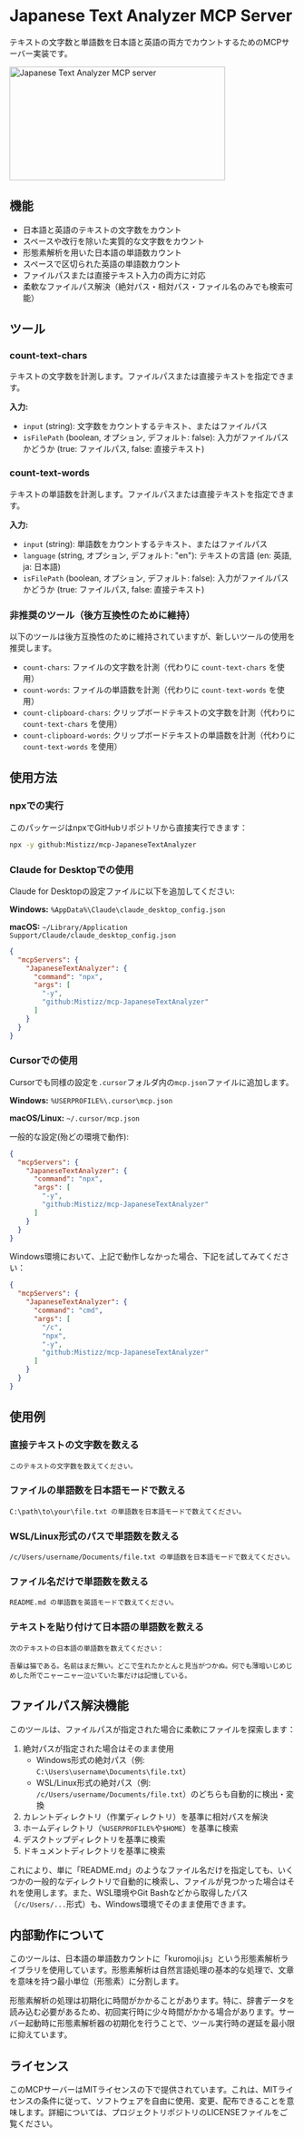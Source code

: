 # Japanese Text Analyzer MCP Server
テキストの文字数と単語数を日本語と英語の両方でカウントするためのMCPサーバー実装です。

<a href="https://glama.ai/mcp/servers/@Mistizz/mcp-JapaneseTextAnalyzer">
  <img width="380" height="200" src="https://glama.ai/mcp/servers/@Mistizz/mcp-JapaneseTextAnalyzer/badge" alt="Japanese Text Analyzer MCP server" />
</a>

## 機能

- 日本語と英語のテキストの文字数をカウント
- スペースや改行を除いた実質的な文字数をカウント
- 形態素解析を用いた日本語の単語数カウント
- スペースで区切られた英語の単語数カウント
- ファイルパスまたは直接テキスト入力の両方に対応
- 柔軟なファイルパス解決（絶対パス・相対パス・ファイル名のみでも検索可能）

## ツール

### count-text-chars

テキストの文字数を計測します。ファイルパスまたは直接テキストを指定できます。

**入力:**
- `input` (string): 文字数をカウントするテキスト、またはファイルパス
- `isFilePath` (boolean, オプション, デフォルト: false): 入力がファイルパスかどうか (true: ファイルパス, false: 直接テキスト)

### count-text-words

テキストの単語数を計測します。ファイルパスまたは直接テキストを指定できます。

**入力:**
- `input` (string): 単語数をカウントするテキスト、またはファイルパス
- `language` (string, オプション, デフォルト: "en"): テキストの言語 (en: 英語, ja: 日本語)
- `isFilePath` (boolean, オプション, デフォルト: false): 入力がファイルパスかどうか (true: ファイルパス, false: 直接テキスト)

### 非推奨のツール（後方互換性のために維持）

以下のツールは後方互換性のために維持されていますが、新しいツールの使用を推奨します。

- `count-chars`: ファイルの文字数を計測（代わりに `count-text-chars` を使用）
- `count-words`: ファイルの単語数を計測（代わりに `count-text-words` を使用）
- `count-clipboard-chars`: クリップボードテキストの文字数を計測（代わりに `count-text-chars` を使用）
- `count-clipboard-words`: クリップボードテキストの単語数を計測（代わりに `count-text-words` を使用）

## 使用方法

### npxでの実行

このパッケージはnpxでGitHubリポジトリから直接実行できます：

```bash
npx -y github:Mistizz/mcp-JapaneseTextAnalyzer
```

### Claude for Desktopでの使用

Claude for Desktopの設定ファイルに以下を追加してください:

**Windows:**
`%AppData%\Claude\claude_desktop_config.json`

**macOS:**
`~/Library/Application Support/Claude/claude_desktop_config.json`

```json
{
  "mcpServers": {
    "JapaneseTextAnalyzer": {
      "command": "npx",
      "args": [
        "-y",
        "github:Mistizz/mcp-JapaneseTextAnalyzer"
      ]
    }
  }
}
```

### Cursorでの使用

Cursorでも同様の設定を`.cursor`フォルダ内の`mcp.json`ファイルに追加します。

**Windows:**
`%USERPROFILE%\.cursor\mcp.json`

**macOS/Linux:**
`~/.cursor/mcp.json`

一般的な設定(殆どの環境で動作):
```json
{
  "mcpServers": {
    "JapaneseTextAnalyzer": {
      "command": "npx",
      "args": [
        "-y",
        "github:Mistizz/mcp-JapaneseTextAnalyzer"
      ]
    }
  }
}
```

Windows環境において、上記で動作しなかった場合、下記を試してみてください：
```json
{
  "mcpServers": {
    "JapaneseTextAnalyzer": {
      "command": "cmd",
      "args": [
        "/c",
        "npx",
        "-y",
        "github:Mistizz/mcp-JapaneseTextAnalyzer"
      ]
    }
  }
}
```

## 使用例

### 直接テキストの文字数を数える
```
このテキストの文字数を数えてください。
```

### ファイルの単語数を日本語モードで数える
```
C:\path\to\your\file.txt の単語数を日本語モードで数えてください。
```

### WSL/Linux形式のパスで単語数を数える
```
/c/Users/username/Documents/file.txt の単語数を日本語モードで数えてください。
```

### ファイル名だけで単語数を数える
```
README.md の単語数を英語モードで数えてください。
```

### テキストを貼り付けて日本語の単語数を数える
```
次のテキストの日本語の単語数を数えてください：

吾輩は猫である。名前はまだ無い。どこで生れたかとんと見当がつかぬ。何でも薄暗いじめじめした所でニャーニャー泣いていた事だけは記憶している。
```

## ファイルパス解決機能

このツールは、ファイルパスが指定された場合に柔軟にファイルを探索します：

1. 絶対パスが指定された場合はそのまま使用
   - Windows形式の絶対パス（例: `C:\Users\username\Documents\file.txt`）
   - WSL/Linux形式の絶対パス（例: `/c/Users/username/Documents/file.txt`）のどちらも自動的に検出・変換
2. カレントディレクトリ（作業ディレクトリ）を基準に相対パスを解決
3. ホームディレクトリ（`%USERPROFILE%`や`$HOME`）を基準に検索
4. デスクトップディレクトリを基準に検索
5. ドキュメントディレクトリを基準に検索

これにより、単に「README.md」のようなファイル名だけを指定しても、いくつかの一般的なディレクトリで自動的に検索し、ファイルが見つかった場合はそれを使用します。また、WSL環境やGit Bashなどから取得したパス（`/c/Users/...`形式）も、Windows環境でそのまま使用できます。

## 内部動作について

このツールは、日本語の単語数カウントに「kuromoji.js」という形態素解析ライブラリを使用しています。形態素解析は自然言語処理の基本的な処理で、文章を意味を持つ最小単位（形態素）に分割します。

形態素解析の処理は初期化に時間がかかることがあります。特に、辞書データを読み込む必要があるため、初回実行時に少々時間がかかる場合があります。サーバー起動時に形態素解析器の初期化を行うことで、ツール実行時の遅延を最小限に抑えています。

## ライセンス

このMCPサーバーはMITライセンスの下で提供されています。これは、MITライセンスの条件に従って、ソフトウェアを自由に使用、変更、配布できることを意味します。詳細については、プロジェクトリポジトリのLICENSEファイルをご覧ください。